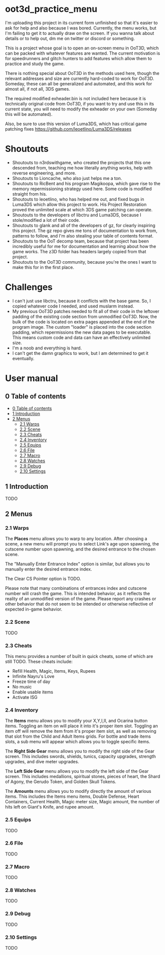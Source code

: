 # oot3d_practice_menu
I'm uploading this project in its current form unfinished so that it's easier to ask for help and also because I was bored. Currently, the menu works, but I'm failing to get it to actually draw on the screen. If you wanna talk about details or to help out, dm me on twitter or discord or something.

This is a project whose goal is to open an on-screen menu in OoT3D, which can be packed with whatever features are wanted. The current motivation is for speedrunners and glitch hunters to add features which allow them to practice and study the game.

There is nothing special about OoT3D in the methods used here, though the relevant addresses and size are currently hard-coded to work for OoT3D. Someday, these can all be generalized and automated, and this work for almost all, if not all, 3DS games.

The required modified exheader.bin is not included here because it is technically original code from OoT3D, if you want to try and use this in its current state, you will need to modify the exheader on your own (Someday this will be automated).

Also, be sure to use this version of Luma3DS, which has critical game patching fixes https://github.com/leoetlino/Luma3DS/releases

# Shoutouts
* Shoutouts to n3rdswithgame, who created the projects that this one descended from, teaching me how literally anything works, help with reverse engineering, and more.
* Shoutouts to Lioncache, who also just helps me a ton.
* Shoutouts to RicBent and his program Magikoopa, which gave rise to the memory repermissioning strategy used here. Some code is modified straight from his.
* Shoutouts to leoetlino, who has helped me out, and fixed bugs in Luma3DS which allow this project to work. His Project Restoration proved the unlimited scale at which 3DS game patching can operate.
* Shoutouts to the developers of libctru and Luma3DS, because I stole/modified a lot of their code.
* Shoutouts to glank and all of the developers of gz, for clearly inspiring this project. The gz repo gives me tons of documentation to work from, patterns to follow, and I'm also stealing your table of contents format.
* Shoutouts to the OoT decomp team, because that project has been incredibly useful for me for documentation and learning about how the game works. The z3D folder has headers largely copied from that project.
* Shoutouts to the OoT3D community, because you're the ones I want to make this for in the first place.

# Challenges
* I can't just use libctru, because it conflicts with the base game. So, I copied whatever code I needed, and used muslarm instead.
* My previous OoT3D patches needed to fit all of their code in the leftover padding of the existing code section from unmodified OoT3D. Now, the bulk of the code is located on extra pages appended at the end of the program image. The custom "loader" is placed into the code section padding, which repermissions the new data pages to be executable. This means custom code and data can have an effectively unlimited size.
* I'm a noob and everything is hard.
* I can't get the damn graphics to work, but I am determined to get it eventually.

# User manual


## 0 Table of contents
-   [0 Table of contents](#0-table-of-contents)
-   [1 Introduction](#1-introduction)
-   [2 Menus](#2-menus)
    -   [2.1 Warps](#21-warps)
    -   [2.2 Scene](#22-scene)
    -   [2.3 Cheats](#23-cheats)
    -   [2.4 Inventory](#24-inventory)
    -   [2.5 Equips](#25-equips)
    -   [2.6 File](#26-file)
    -   [2.7 Macro](#27-macro)
    -   [2.8 Watches](#28-watches)
    -   [2.9 Debug](#29-debug)
    -   [2.10 Settings](#210-settings)

## 1 Introduction
TODO

## 2 Menus

### 2.1 Warps
The **Places** menu allows you to warp to any location. After choosing a scene, a new menu will prompt you to select Link's age upon spawning, the cutscene number upon spawning, and the desired entrance to the chosen scene.

The "Manually Enter Entrance Index" option is similar, but allows you to manually enter the desired entrance index.

The Clear CS Pointer option is TODO.

Please note that many combinations of entrances index and cutscene number will crash the game. This is intended behavior, as it reflects the reality of an unmodified version of the game. Please report any crashes or other behavior that do not seem to be intended or otherwise reflective of expected in-game behavior.

### 2.2 Scene
TODO

### 2.3 Cheats
This menu provides a number of built in quick cheats, some of which are still TODO. These cheats include:
-   Refill Health, Magic, Items, Keys, Rupees
-   Infinite Nayru's Love
-   Freeze time of day
-   No music
-   Enable usable items
-   Activate ISG

### 2.4 Inventory
The **Items** menu allows you to modify your X,Y,I,II, and Ocarina button items. Toggling an item on will place it into it's proper item slot. Toggling an item off will remove the item from it's proper item slot, as well as removing that slot from the Child and Adult Items grids. For bottle and trade items slots, a sub menu will appear which allows you to toggle specific items.

The **Right Side Gear** menu allows you to modify the right side of the Gear screen. This includes swords, shields, tunics, capacity upgrades, strength upgrades, and dive meter upgrades.

The **Left Side Gear** menu allows you to modify the left side of the Gear screen. This includes medallions, spiritual stones, pieces of heart, the Shard of Agony, the Gerudo Token, and Golden Skull Tokens.

The **Amounts** menu allows you to modify directly the amount of various items. This includes the Items menu items, Double Defense, Heart Containers, Current Health, Magic meter size, Magic amount, the number of hits left on Giant's Knife, and rupee amount.

### 2.5 Equips
TODO

### 2.6 File
TODO

### 2.7 Macro
TODO

### 2.8 Watches
TODO

### 2.9 Debug
TODO

### 2.10 Settings
TODO
